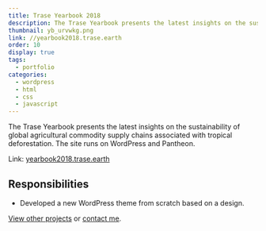 ```yaml
---
title: Trase Yearbook 2018
description: The Trase Yearbook presents the latest insights on the sustainability of global agricultural commodity supply chains associated with tropical deforestation. The site runs on WordPress and Pantheon.
thumbnail: yb_urvwkg.png
link: //yearbook2018.trase.earth
order: 10
display: true
tags:
  - portfolio
categories:
  - wordpress
  - html
  - css
  - javascript
---
```


The Trase Yearbook presents the latest insights on the sustainability of global agricultural commodity supply chains associated with tropical deforestation. The site runs on WordPress and Pantheon.

Link: [yearbook2018.trase.earth](//yearbook2018.trase.earth)

## Responsibilities

- Developed a new WordPress theme from scratch based on a design.

[View other projects](/portfolio/) or [contact me](/contact/).

